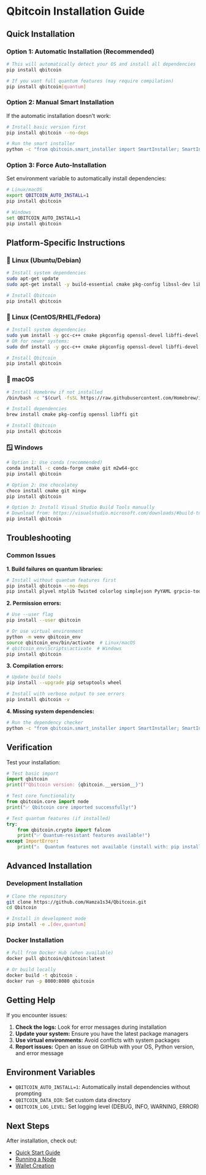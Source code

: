# Qbitcoin Installation Guide

## Quick Installation

### Option 1: Automatic Installation (Recommended)
```bash
# This will automatically detect your OS and install all dependencies
pip install qbitcoin

# If you want full quantum features (may require compilation)
pip install qbitcoin[quantum]
```

### Option 2: Manual Smart Installation
If the automatic installation doesn't work:

```bash
# Install basic version first
pip install qbitcoin --no-deps

# Run the smart installer
python -c "from qbitcoin.smart_installer import SmartInstaller; SmartInstaller().install()"
```

### Option 3: Force Auto-Installation
Set environment variable to automatically install dependencies:

```bash
# Linux/macOS
export QBITCOIN_AUTO_INSTALL=1
pip install qbitcoin

# Windows
set QBITCOIN_AUTO_INSTALL=1
pip install qbitcoin
```

## Platform-Specific Instructions

### 🐧 Linux (Ubuntu/Debian)
```bash
# Install system dependencies
sudo apt-get update
sudo apt-get install -y build-essential cmake pkg-config libssl-dev libffi-dev python3-dev git

# Install Qbitcoin
pip install qbitcoin
```

### 🐧 Linux (CentOS/RHEL/Fedora)
```bash
# Install system dependencies
sudo yum install -y gcc-c++ cmake pkgconfig openssl-devel libffi-devel python3-devel git
# OR for newer systems:
sudo dnf install -y gcc-c++ cmake pkgconfig openssl-devel libffi-devel python3-devel git

# Install Qbitcoin
pip install qbitcoin
```

### 🍎 macOS
```bash
# Install Homebrew if not installed
/bin/bash -c "$(curl -fsSL https://raw.githubusercontent.com/Homebrew/install/HEAD/install.sh)"

# Install dependencies
brew install cmake pkg-config openssl libffi git

# Install Qbitcoin
pip install qbitcoin
```

### 🪟 Windows
```bash
# Option 1: Use conda (recommended)
conda install -c conda-forge cmake git m2w64-gcc
pip install qbitcoin

# Option 2: Use chocolatey
choco install cmake git mingw
pip install qbitcoin

# Option 3: Install Visual Studio Build Tools manually
# Download from: https://visualstudio.microsoft.com/downloads/#build-tools-for-visual-studio-2022
pip install qbitcoin
```

## Troubleshooting

### Common Issues

**1. Build failures on quantum libraries:**
```bash
# Install without quantum features first
pip install qbitcoin --no-deps
pip install plyvel ntplib Twisted colorlog simplejson PyYAML grpcio-tools grpcio google-api-python-client google-auth httplib2 service_identity protobuf pyopenssl six click cryptography Flask json-rpc idna base58 mock daemonize pqcrypto
```

**2. Permission errors:**
```bash
# Use --user flag
pip install --user qbitcoin

# Or use virtual environment
python -m venv qbitcoin_env
source qbitcoin_env/bin/activate  # Linux/macOS
# qbitcoin_env\Scripts\activate  # Windows
pip install qbitcoin
```

**3. Compilation errors:**
```bash
# Update build tools
pip install --upgrade pip setuptools wheel

# Install with verbose output to see errors
pip install qbitcoin -v
```

**4. Missing system dependencies:**
```bash
# Run the dependency checker
python -c "from qbitcoin.smart_installer import SmartInstaller; SmartInstaller().install_system_dependencies()"
```

## Verification

Test your installation:

```python
# Test basic import
import qbitcoin
print(f"Qbitcoin version: {qbitcoin.__version__}")

# Test core functionality
from qbitcoin.core import node
print("✅ Qbitcoin core imported successfully!")

# Test quantum features (if installed)
try:
    from qbitcoin.crypto import falcon
    print("✅ Quantum-resistant features available!")
except ImportError:
    print("⚠️  Quantum features not available (install with: pip install qbitcoin[quantum])")
```

## Advanced Installation

### Development Installation
```bash
# Clone the repository
git clone https://github.com/Hamza1s34/Qbitcoin.git
cd Qbitcoin

# Install in development mode
pip install -e .[dev,quantum]
```

### Docker Installation
```bash
# Pull from Docker Hub (when available)
docker pull qbitcoin/qbitcoin:latest

# Or build locally
docker build -t qbitcoin .
docker run -p 8080:8080 qbitcoin
```

## Getting Help

If you encounter issues:

1. **Check the logs:** Look for error messages during installation
2. **Update your system:** Ensure you have the latest package managers
3. **Use virtual environments:** Avoid conflicts with system packages
4. **Report issues:** Open an issue on GitHub with your OS, Python version, and error message

## Environment Variables

- `QBITCOIN_AUTO_INSTALL=1`: Automatically install dependencies without prompting
- `QBITCOIN_DATA_DIR`: Set custom data directory
- `QBITCOIN_LOG_LEVEL`: Set logging level (DEBUG, INFO, WARNING, ERROR)

## Next Steps

After installation, check out:
- [Quick Start Guide](docs/03-Quick-Start.md)
- [Running a Node](docs/07-Running-Node.md)
- [Wallet Creation](docs/10-Wallet-Creation.md)
